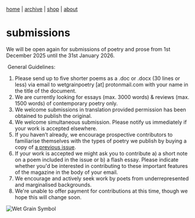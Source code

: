 [home](index.md) | [archive](archive.md) | [shop](shop.md)  |  [about](about.md)

# submissions


We will be open again for submissions of poetry and prose from 1st December 2025 until the 31st January 2026.

​
General Guidelines:

1. Please send up to five shorter poems as a .doc or .docx (30 lines or less) via email to wetgrainpoetry [at] protonmail.com with your name in the title of the document.
2. We are currently looking for essays (max. 3000 words) & reviews (max. 1500 words) of contemporary poetry only.
3. We welcome submissions in translation provided permission has been obtained to publish the original.
5. We welcome simultaneous submission. Please notify us immediately if your work is accepted elsewhere.
6. If you haven’t already, we encourage prospective contributors to familiarise themselves with the types of poetry we publish by buying a copy of [a previous issue](shop.md).
7. If your work is accepted we might ask you to contribute a) a short note on a poem included in the issue or b) a flash essay. Please indicate whether you'd be interested in contributing to these important features of the magazine in the body of your email.
8. We encourage and actively seek work by poets from underrepresented and marginalised backgrounds.
9. We're unable to offer payment for contributions at this time, though we hope this will change soon.

![Wet Grain Symbol](64476F79-6159-40AD-9A2E-5FAAC64F5E07.jpeg)



